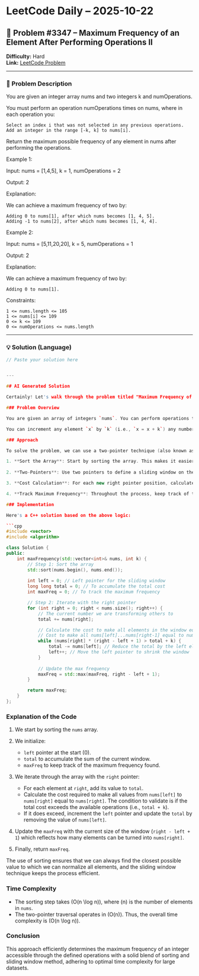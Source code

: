 # LeetCode Daily – 2025-10-22

## 🧠 Problem #3347 – **Maximum Frequency of an Element After Performing Operations II**
**Difficulty:** Hard  
**Link:** [LeetCode Problem](https://leetcode.com/problems/maximum-frequency-of-an-element-after-performing-operations-ii)

---

### 📝 Problem Description

You are given an integer array nums and two integers k and numOperations.

You must perform an operation numOperations times on nums, where in each operation you:


	Select an index i that was not selected in any previous operations.
	Add an integer in the range [-k, k] to nums[i].


Return the maximum possible frequency of any element in nums after performing the operations.

 
Example 1:


Input: nums = [1,4,5], k = 1, numOperations = 2

Output: 2

Explanation:

We can achieve a maximum frequency of two by:


	Adding 0 to nums[1], after which nums becomes [1, 4, 5].
	Adding -1 to nums[2], after which nums becomes [1, 4, 4].



Example 2:


Input: nums = [5,11,20,20], k = 5, numOperations = 1

Output: 2

Explanation:

We can achieve a maximum frequency of two by:


	Adding 0 to nums[1].



 
Constraints:


	1 <= nums.length <= 105
	1 <= nums[i] <= 109
	0 <= k <= 109
	0 <= numOperations <= nums.length

---

### 💡 Solution (Language)

```cpp
// Paste your solution here


---

## AI Generated Solution

Certainly! Let's walk through the problem titled "Maximum Frequency of an Element After Performing Operations II".

### Problem Overview

You are given an array of integers `nums`. You can perform operations to increment integers in the array, and your goal is to maximize the frequency of any integer in the array.

You can increment any element `x` by `k` (i.e., `x = x + k`) any number of times. The main constraint is that every operation costs `k` units. Given this, you want to determine the maximum frequency of any integer after performing a series of operations.

### Approach

To solve the problem, we can use a two-pointer technique (also known as the sliding window approach) combined with a greedy strategy. Here's a step-by-step breakdown of how to achieve this:

1. **Sort the Array**: Start by sorting the array. This makes it easier to work with consecutive elements, allowing us to focus on the frequency of each number.
  
2. **Two-Pointers**: Use two pointers to define a sliding window on the sorted array. The left pointer will represent the start of the window, while the right pointer expands the window to include more elements and check if they can be transformed to a single common value.

3. **Cost Calculation**: For each new right pointer position, calculate the cost to increment all the elements in the window ([left, right]) to match the right pointer element. If the total cost exceeds the available operations to make all elements equal, move the left pointer to shrink the window.

4. **Track Maximum Frequency**: Throughout the process, keep track of the maximum frequency of the element you can achieve based on the positions of the two pointers.

### Implementation

Here's a C++ solution based on the above logic:

```cpp
#include <vector>
#include <algorithm>

class Solution {
public:
    int maxFrequency(std::vector<int>& nums, int k) {
        // Step 1: Sort the array
        std::sort(nums.begin(), nums.end());
        
        int left = 0; // Left pointer for the sliding window
        long long total = 0; // To accumulate the total cost
        int maxFreq = 0; // To track the maximum frequency

        // Step 2: Iterate with the right pointer
        for (int right = 0; right < nums.size(); right++) {
            // The current number we are transforming others to
            total += nums[right];

            // Calculate the cost to make all elements in the window equal to nums[right]
            // Cost to make all nums[left]...nums[right-1] equal to nums[right]
            while (nums[right] * (right - left + 1) > total + k) {
                total -= nums[left]; // Reduce the total by the left element
                left++; // Move the left pointer to shrink the window
            }
            
            // Update the max frequency
            maxFreq = std::max(maxFreq, right - left + 1);
        }

        return maxFreq;
    }
};
```

### Explanation of the Code

1. We start by sorting the `nums` array.
   
2. We initialize:
   - `left` pointer at the start (0).
   - `total` to accumulate the sum of the current window.
   - `maxFreq` to keep track of the maximum frequency found.

3. We iterate through the array with the `right` pointer:
   - For each element at `right`, add its value to `total`.
   - Calculate the cost required to make all values from `nums[left]` to `nums[right]` equal to `nums[right]`. The condition to validate is if the total cost exceeds the available operations (i.e., `total + k`).
   - If it does exceed, increment the `left` pointer and update the `total` by removing the value of `nums[left]`.
   
4. Update the `maxFreq` with the current size of the window (`right - left + 1`) which reflects how many elements can be turned into `nums[right]`.

5. Finally, return `maxFreq`.

The use of sorting ensures that we can always find the closest possible value to which we can normalize all elements, and the sliding window technique keeps the process efficient.

### Time Complexity

- The sorting step takes \(O(n \log n)\), where \(n\) is the number of elements in `nums`.
- The two-pointer traversal operates in \(O(n)\).
Thus, the overall time complexity is \(O(n \log n)\). 

### Conclusion

This approach efficiently determines the maximum frequency of an integer accessible through the defined operations with a solid blend of sorting and sliding window method, adhering to optimal time complexity for large datasets.
